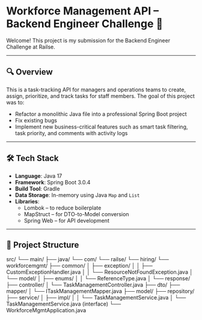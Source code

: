 # Workforce Management API – Backend Engineer Challenge 🚀

Welcome! This project is my submission for the Backend Engineer Challenge at Railse.

---

## 🔍 Overview

This is a task-tracking API for managers and operations teams to create, assign, prioritize, and track tasks for staff members. The goal of this project was to:
- Refactor a monolithic Java file into a professional Spring Boot project
- Fix existing bugs
- Implement new business-critical features such as smart task filtering, task priority, and comments with activity logs

---

## 🛠 Tech Stack

- **Language**: Java 17  
- **Framework**: Spring Boot 3.0.4  
- **Build Tool**: Gradle  
- **Data Storage**: In-memory using Java `Map` and `List`  
- **Libraries**:
  - Lombok – to reduce boilerplate
  - MapStruct – for DTO-to-Model conversion
  - Spring Web – for API development

---

## 📂 Project Structure

src/
└── main/
    ├── java/
        └── com/
            └── railse/
                └── hiring/
                    └── workforcemgmt/
                        ├── common/
                        │   ├── exception/
                        │   │   ├── CustomExceptionHandler.java
                        │   │   └── ResourceNotFoundException.java
                        │   └── model/
                        │       ├── enums/
                        │       │   └── ReferenceType.java
                        │       └── response/
                        ├── controller/
                        │   └── TaskManagementController.java
                        ├── dto/
                        ├── mapper/
                        │   └── ITaskManagementMapper.java
                        ├── model/
                        ├── repository/
                        ├── service/
                        │   ├── impl/
                        │   │   └── TaskManagementService.java
                        │   └── TaskManagementService.java (interface)
                        └── WorkforceMgmtApplication.java
    

       


